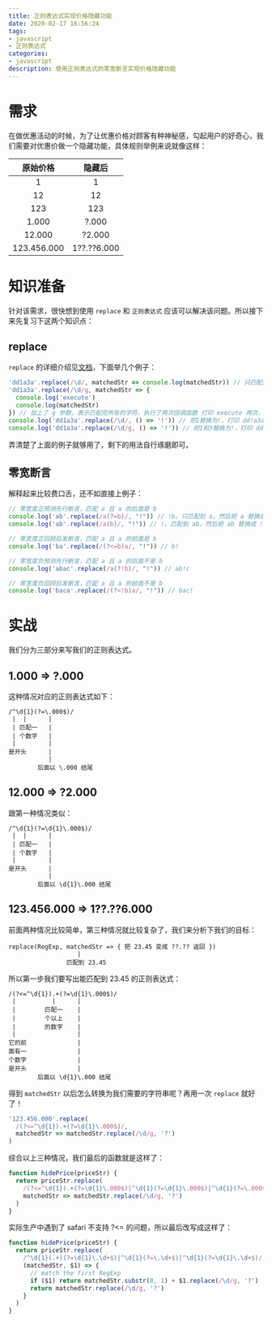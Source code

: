 ```yaml
---
title: 正则表达式实现价格隐藏功能
date: 2020-02-17 16:56:24
tags:
- javascript
- 正则表达式
categories:
- javascript
description: 使用正则表达式的零宽断言实现价格隐藏功能
---
```


# 需求
在做优惠活动的时候，为了让优惠价格对顾客有种神秘感，勾起用户的好奇心，我们需要对优惠价做一个隐藏功能，具体规则举例来说就像这样：

| 原始价格 | 隐藏后 |
| :-: | :-: |
|1|1|
|12|12|
|123|123|
|1.000|?.000|
|12.000|?2.000|
|123.456.000|1??.??6.000|

# 知识准备
针对该需求，很快想到使用 `replace` 和 `正则表达式` 应该可以解决该问题。所以接下来先复习下这两个知识点：
## replace
`replace` 的详细介绍见[文档](https://developer.mozilla.org/zh-CN/docs/Web/JavaScript/Reference/Global_Objects/String/replace)，下面举几个例子：
```javascript
'dd1a3a'.replace(/\d/, matchedStr => console.log(matchedStr)) // 只匹配到第一个就结束，打印1
'dd1a3a'.replace(/\d/g, matchedStr => {
  console.log('execute')
  console.log(matchedStr)
}) // 加上了 g 参数，表示匹配完所有的字符，执行了两次回调函数 打印 execute 两次，打印 1 3
console.log('dd1a3a'.replace(/\d/, () => '!')) // 把1替换为!，打印 dd!a3a
console.log('dd1a3a'.replace(/\d/g, () => '!')) // 把1和3替换为!，打印 dd!a!a
```
弄清楚了上面的例子就够用了，剩下的用法自行琢磨即可。
## 零宽断言
解释起来比较费口舌，还不如直接上例子：
```javascript
// 零宽度正预测先行断言，匹配 a 且 a 的后面是 b
console.log('ab'.replace(/a(?=b)/, "!")) // !b。只匹配到 a，然后把 a 替换成 !。 b 不会作为匹配结果输出，只是一个占位，这就是“零宽”的意义
console.log('ab'.replace(/a(b)/, "!")) // !。匹配到 ab，然后把 ab 替换成 !。

// 零宽度正回顾后发断言，匹配 a 且 a 的前面是 b
console.log('ba'.replace(/(?<=b)a/, "!")) // b!

// 零宽度负预测先行断言，匹配 a 且 a 的后面不是 b
console.log('abac'.replace(/a(?!b)/, "!")) // ab!c

// 零宽度负回顾后发断言，匹配 a 且 a 的前面不是 b
console.log('baca'.replace(/(?<!b)a/, "!")) // bac!
```
# 实战
我们分为三部分来写我们的正则表达式。
## 1.000 => ?.000
这种情况对应的正则表达式如下：
```
/^\d{1}(?=\.000$)/
 |  |      |
 | 匹配一   |
 | 个数字   |
 |         |
是开头      |
           |
        后面以 \.000 结尾
```
## 12.000 => ?2.000
跟第一种情况类似：
```
/^\d{1}(?=\d{1}\.000$)/
 |  |      |
 | 匹配一   |
 | 个数字   |
 |         |
是开头      |
           |
        后面以 \d{1}\.000 结尾
```
## 123.456.000 => 1??.??6.000
前面两种情况比较简单，第三种情况就比较复杂了，我们来分析下我们的目标：
```
replace(RegExp, matchedStr => { 把 23.45 变成 ??.?? 返回 })
                   |
                匹配到 23.45
```
所以第一步我们要写出能匹配到 23.45 的正则表达式：
```
/(?<=^\d{1}).+(?=\d{1}\.000$)/
 |          |      |
 |        匹配一    |
 |        个以上    |
 |        的数字    |
 |                 |
它的前              |
面有一              |
个数字              |
是开头              |
        后面以 \d{1}\.000 结尾
```
得到 `matchedStr` 以后怎么转换为我们需要的字符串呢？再用一次 `replace` 就好了！
```javascript
'123.456.000'.replace(
  /(?<=^\d{1}).+(?=\d{1}\.000$)/,
  matchedStr => matchedStr.replace(/\d/g, '?')
)
```

综合以上三种情况，我们最后的函数就是这样了：
```javascript
function hidePrice(priceStr) {
  return priceStr.replace(
    /(?<=^\d{1}).+(?=\d{1}\.000$)|^\d{1}(?=\d{1}\.000$)|^\d{1}(?=\.000$)/,
    matchedStr => matchedStr.replace(/\d/g, '?')
  )
}
```

实际生产中遇到了 safari 不支持 ?<= 的问题，所以最后改写成这样了：

```javascript
function hidePrice(priceStr) {
  return priceStr.replace(
    /^\d{1}(.+)(?=\d{1}\.\d+$)|^\d{1}(?=\.\d+$)|^\d{1}(?=\d{1}\.\d+$)/,
    (matchedStr, $1) => {
      // match the first RegExp
      if ($1) return matchedStr.substr(0, 1) + $1.replace(/\d/g, '?')
      return matchedStr.replace(/\d/g, '?')
    }
  )
}
```
